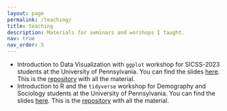 ```yaml
---
layout: page
permalink: /teaching/
title: teaching
description: Materials for seminars and worshops I taught.
nav: true
nav_order: 5
---
```


- Introduction to Data Visualization with `ggplot` workshop for SICSS-2023 students at the University of Pennsylvania. You can find the slides [here](https://htmlpreview.github.io/?https://github.com/eugeniopaglino/RDataViz/blob/main/SICSSDataViz.html#/). This is the [repository](https://github.com/eugeniopaglino/RDataViz) with all the material.
- Introduction to R and the `tidyverse` workshop for Demography and Sociology students at the University of Pennsylvania. You can find the slides [here](https://htmlpreview.github.io/?https://github.com/eugeniopaglino/RWorkshopBase/blob/main/RWorkshopBase.html). This is the [repository](https://github.com/eugeniopaglino/RWorkshopBase) with all the material.
